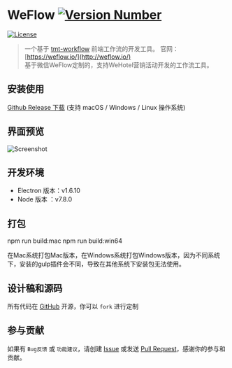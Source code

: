 # WeFlow [![Version Number](https://img.shields.io/github/release/weixin/WeFlow.svg?style=flat)](https://github.com/zjz19901029/WeFlow/ "Version Number")

[![License](https://img.shields.io/badge/license-MIT-blue.svg?style=flat)](http://opensource.org/licenses/MIT "Feel free to contribute.") 

> 一个基于 [tmt-workflow](https://github.com/weixin/tmt-workflow) 前端工作流的开发工具。
> 官网：[https://weflow.io/](http://weflow.io/)  
> 基于微信WeFlow定制的，支持WeHotel营销活动开发的工作流工具。

## 安装使用

[Github Release 下载](https://github.com/zjz19901029/WeFlow/releases)
(支持 macOS / Windows / Linux 操作系统)

## 界面预览

![Screenshot](http://ww2.sinaimg.cn/large/644eac00jw1f4hedcpqvsj21e01fednq.jpg)

## 开发环境

- Electron 版本：v1.6.10
- Node 版本    ：v7.8.0

## 打包

npm run build:mac
npm run build:win64

在Mac系统打包Mac版本，在Windows系统打包Windows版本，因为不同系统下，安装的gulp插件会不同，导致在其他系统下安装包无法使用。

## 设计稿和源码

所有代码在 [GitHub](https://github.com/zjz19901029/WeFlow) 开源，你可以 `fork` 进行定制

## 参与贡献
 
如果有 `Bug反馈` 或 `功能建议`，请创建 [Issue](https://github.com/zjz19901029/WeFlow/issues) 或发送 [Pull Request](https://github.com/zjz19901029/WeFlow/pulls)，感谢你的参与和贡献。
